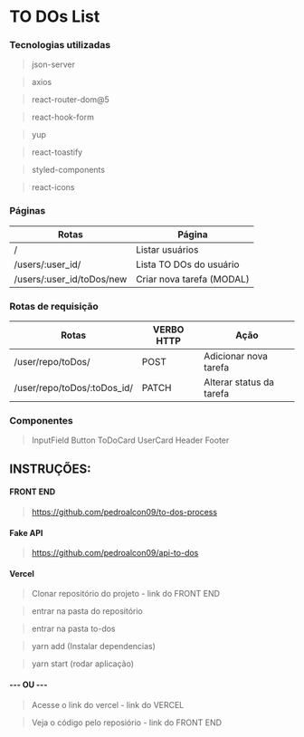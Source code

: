 # TO DOs List

### Tecnologias utilizadas

> json-server

> axios

> react-router-dom@5

> react-hook-form

> yup

> react-toastify

> styled-components

> react-icons

### Páginas

| Rotas                     | Página                    |
| ------------------------- | ------------------------- |
| /                         | Listar usuários           |
| /users/:user_id/          | Lista TO DOs do usuário   |
| /users/:user_id/toDos/new | Criar nova tarefa (MODAL) |

### Rotas de requisição

| Rotas                       | VERBO HTTP | Ação                     |
| --------------------------- | ---------- | ------------------------ |
| /user/repo/toDos/           | POST       | Adicionar nova tarefa    |
| /user/repo/toDos/:toDos_id/ | PATCH      | Alterar status da tarefa |

### Componentes

> InputField
> Button
> ToDoCard
> UserCard
> Header
> Footer

## INSTRUÇÕES:

#### FRONT END

> https://github.com/pedroalcon09/to-dos-process

#### Fake API

> https://github.com/pedroalcon09/api-to-dos

#### Vercel

>

> Clonar repositório do projeto - link do FRONT END

> entrar na pasta do repositório

> entrar na pasta to-dos

> yarn add (Instalar dependencias)

> yarn start (rodar aplicação)

#### --- OU ---

> Acesse o link do vercel - link do VERCEL

> Veja o código pelo reposiório - link do FRONT END
